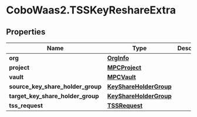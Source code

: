 # CoboWaas2.TSSKeyReshareExtra

## Properties

Name | Type | Description | Notes
------------ | ------------- | ------------- | -------------
**org** | [**OrgInfo**](OrgInfo.md) |  | [optional] 
**project** | [**MPCProject**](MPCProject.md) |  | [optional] 
**vault** | [**MPCVault**](MPCVault.md) |  | [optional] 
**source_key_share_holder_group** | [**KeyShareHolderGroup**](KeyShareHolderGroup.md) |  | [optional] 
**target_key_share_holder_group** | [**KeyShareHolderGroup**](KeyShareHolderGroup.md) |  | [optional] 
**tss_request** | [**TSSRequest**](TSSRequest.md) |  | [optional] 


